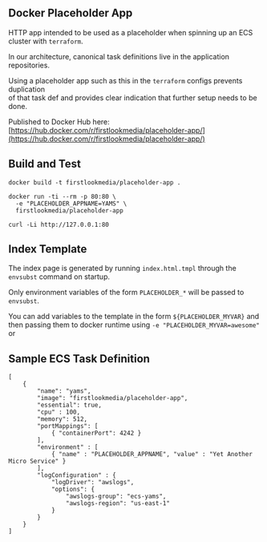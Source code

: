 
## Docker Placeholder App

HTTP app intended to be used as a placeholder when spinning up an ECS cluster with `terraform`.

In our architecture, canonical task definitions live in the application repositories.

Using a placeholder app such as this in the `terraform` configs prevents duplication \
of that task def and provides clear indication that further setup needs to be done.

Published to Docker Hub here: [https://hub.docker.com/r/firstlookmedia/placeholder-app/](https://hub.docker.com/r/firstlookmedia/placeholder-app/)

## Build and Test

```
docker build -t firstlookmedia/placeholder-app .
```

```
docker run -ti --rm -p 80:80 \
  -e "PLACEHOLDER_APPNAME=YAMS" \
  firstlookmedia/placeholder-app
```

```
curl -Li http://127.0.0.1:80
```

## Index Template

The index page is generated by running `index.html.tmpl` through the `envsubst` command on startup.

Only environment variables of the form `PLACEHOLDER_*` will be passed to `envsubst`.

You can add variables to the template in the form `${PLACEHOLDER_MYVAR}` and then passing
them to docker runtime using `-e "PLACEHOLDER_MYVAR=awesome"` or


## Sample ECS Task Definition

```
[
    {
        "name": "yams",
        "image": "firstlookmedia/placeholder-app",
        "essential": true,
        "cpu" : 100,
        "memory": 512,
        "portMappings": [
            { "containerPort": 4242 }
        ],
        "environment" : [
            { "name" : "PLACEHOLDER_APPNAME", "value" : "Yet Another Micro Service" }
        ],
        "logConfiguration" : {
            "logDriver": "awslogs",
            "options": {
                "awslogs-group": "ecs-yams",
                "awslogs-region": "us-east-1"
            }
        }
    }
]
```




